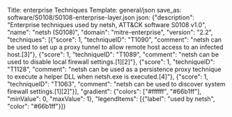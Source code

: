 Title: enterprise Techniques
Template: general/json
save_as: software/S0108/S0108-enterprise-layer.json
json: {"description": "Enterprise techniques used by netsh, ATT&CK software S0108 v1.0", "name": "netsh (S0108)", "domain": "mitre-enterprise", "version": "2.2", "techniques": [{"score": 1, "techniqueID": "T1090", "comment": "netsh can be used to set up a proxy tunnel to allow remote host access to an infected host.[3]"}, {"score": 1, "techniqueID": "T1089", "comment": "netsh can be used to disable local firewall settings.[1][2]"}, {"score": 1, "techniqueID": "T1128", "comment": "netsh can be used as a persistence proxy technique to execute a helper DLL when netsh.exe is executed.[4]"}, {"score": 1, "techniqueID": "T1063", "comment": "netsh can be used to discover system firewall settings.[1][2]"}], "gradient": {"colors": ["#ffffff", "#66b1ff"], "minValue": 0, "maxValue": 1}, "legendItems": [{"label": "used by netsh", "color": "#66b1ff"}]}